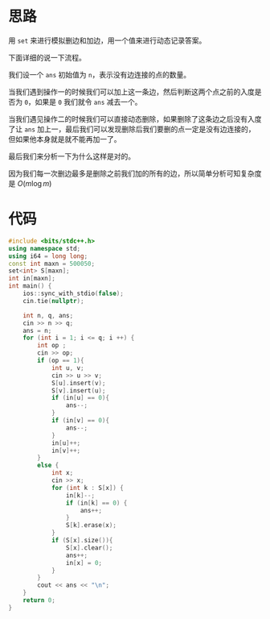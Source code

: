 # 思路
用 `set` 来进行模拟删边和加边，用一个值来进行动态记录答案。

下面详细的说一下流程。

我们设一个 `ans` 初始值为 `n`，表示没有边连接的点的数量。

当我们遇到操作一的时候我们可以加上这一条边，然后判断这两个点之前的入度是否为 `0`，如果是 `0` 我们就令 `ans` 减去一个。

当我们遇见操作二的时候我们可以直接动态删除，如果删除了这条边之后没有入度了让 `ans` 加上一，最后我们可以发现删除后我们要删的点一定是没有边连接的，但如果他本身就是就不能再加一了。

最后我们来分析一下为什么这样是对的。

因为我们每一次删边最多是删除之前我们加的所有的边，所以简单分析可知复杂度是 $O(m\log m)$

# 代码
```cpp
#include <bits/stdc++.h>
using namespace std;
using i64 = long long;
const int maxn = 500050;
set<int> S[maxn];
int in[maxn];
int main() {
	ios::sync_with_stdio(false);
	cin.tie(nullptr);

	int n, q, ans;
	cin >> n >> q;
	ans = n;
	for (int i = 1; i <= q; i ++) {
		int op ;
		cin >> op;
		if (op == 1){
			int u, v;
			cin >> u >> v;
			S[u].insert(v);
			S[v].insert(u);
			if (in[u] == 0){
				ans--;
			}
			if (in[v] == 0){
				ans--;
			}
			in[u]++;
			in[v]++;
		}
		else {
			int x;
			cin >> x;
			for (int k : S[x]) {
				in[k]--;
				if (in[k] == 0) {
					ans++;
				}
				S[k].erase(x);
			}
			if (S[x].size()){
				S[x].clear();
				ans++;
				in[x] = 0;
			}
		}
		cout << ans << "\n";
	}
	return 0;
}
```